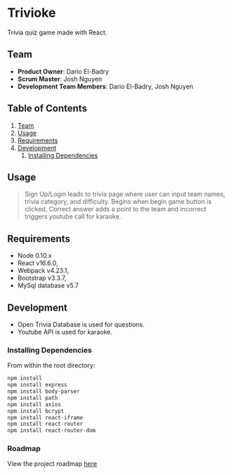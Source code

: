 # Trivioke

Trivia quiz game made with React.

## Team

  - __Product Owner__: Dario El-Badry
  - __Scrum Master__: Josh Nguyen
  - __Development Team Members__: Dario El-Badry, Josh Nguyen

## Table of Contents

1. [Team](#team)
1. [Usage](#Usage)
1. [Requirements](#requirements)
1. [Development](#development)
    1. [Installing Dependencies](#installing-dependencies)

## Usage

> Sign Up/Login leads to trivia page where user can input team names, trivia category, and difficulty. Begins when begin game button is clicked, Correct answer adds a point to the team and incorrect triggers youtube call for karaoke.

## Requirements

- Node 0.10.x
- React v16.6.0,
- Webpack v4.23.1,
- Bootstrap v3.3.7,
- MySql database v5.7

## Development

- Open Trivia Database is used for questions.
- Youtube API is used for karaoke.

### Installing Dependencies

From within the root directory:

```sh
npm install
npm install express
npm install body-parser
npm install path
npm install axios
npm install bcrypt
npm install react-iframe
npm install react-router
npm install react-router-dom
```

### Roadmap

View the project roadmap [here](https://waffle.io/CainDomain/trivioke)
